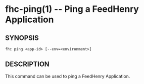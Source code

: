 fhc-ping(1) -- Ping a FeedHenry Application
===========================================

## SYNOPSIS

    fhc ping <app-id> [--env=<environment>]
    
## DESCRIPTION

This command can be used to ping a FeedHenry Application.

